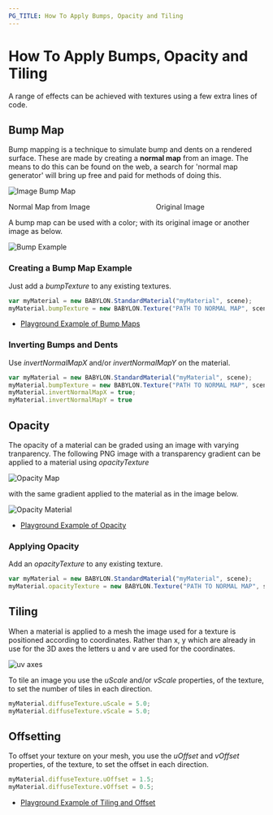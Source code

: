 ```yaml
---
PG_TITLE: How To Apply Bumps, Opacity and Tiling
---
```


# How To Apply Bumps, Opacity and Tiling
A range of effects can be achieved with textures using a few extra lines of code.

## Bump Map
Bump mapping is a technique to simulate bump and dents on a rendered surface. These are made by creating a **normal map** from an image. 
The means to do this can be found on the web, a search for 'normal map generator' will bring up free and paid for methods of doing this. 


![Image Bump Map](/img/how_to/Materials/bump.png)

Normal Map from Image &nbsp;&nbsp;&nbsp;&nbsp;&nbsp;&nbsp;&nbsp;&nbsp;&nbsp;&nbsp;&nbsp;&nbsp;&nbsp;&nbsp;&nbsp;&nbsp;&nbsp;&nbsp;&nbsp;&nbsp;&nbsp;&nbsp;&nbsp;&nbsp;&nbsp;&nbsp;&nbsp;&nbsp;&nbsp;&nbsp;&nbsp;&nbsp;Original Image

A bump map can be used with a color; with its original image or another image as below.

![Bump Example](/img/how_to/Materials/bump_spheres.png)

### Creating a Bump Map Example
Just add a _bumpTexture_ to any existing textures.

```javascript
var myMaterial = new BABYLON.StandardMaterial("myMaterial", scene);
myMaterial.bumpTexture = new BABYLON.Texture("PATH TO NORMAL MAP", scene);
```

* [Playground Example of Bump Maps](https://www.babylonjs-playground.com/#20OAV9#23)

### Inverting Bumps and Dents
Use _invertNormalMapX_ and/or _invertNormalMapY_ on the material.

```javascript
var myMaterial = new BABYLON.StandardMaterial("myMaterial", scene);
myMaterial.bumpTexture = new BABYLON.Texture("PATH TO NORMAL MAP", scene);
myMaterial.invertNormalMapX = true;
myMaterial.invertNormalMapY = true
```

## Opacity
The opacity of a material can be graded using an image with varying tranparency. The following PNG image with 
a transparency gradient can be applied to a material using _opacityTexture_

![Opacity Map](/img/how_to/Materials/degrade_map.png)

with the same gradient applied to the material as in the image below.

![Opacity Material](/img/how_to/Materials/degraded_plane.png)

* [Playground Example of Opacity](https://www.babylonjs-playground.com/#20OAV9#24)

### Applying Opacity
Add an _opacityTexture_ to any existing texture.
```javascript
var myMaterial = new BABYLON.StandardMaterial("myMaterial", scene);
myMaterial.opacityTexture = new BABYLON.Texture("PATH TO NORMAL MAP", scene);
```

## Tiling
When a material is applied to a mesh the image used for a texture is positioned according to coordinates. 
Rather than x, y which are already in use for the 3D axes the letters u and v are used for the coordinates.

![uv axes](/img/how_to/Materials/crate.png)

To tile an image you use the _uScale_ and/or _vScale_ properties, of the texture, to set the number of tiles in each direction.

```javascript
myMaterial.diffuseTexture.uScale = 5.0;
myMaterial.diffuseTexture.vScale = 5.0;
```
## Offsetting
To offset your texture on your mesh, you  use the _uOffset_ and _vOffset_ properties, of the texture, to set the offset in each direction.

```javascript
myMaterial.diffuseTexture.uOffset = 1.5;
myMaterial.diffuseTexture.vOffset = 0.5;
```
* [Playground Example of Tiling and Offset](https://www.babylonjs-playground.com/#20OAV9#25)
